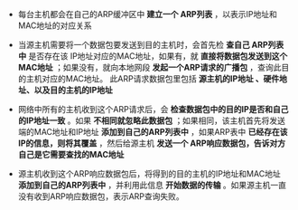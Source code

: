 - 每台主机都会在自己的ARP缓冲区中 **建立一个 ARP列表** ，以表示IP地址和MAC地址的对应关系

- 当源主机需要将一个数据包要发送到目的主机时，会首先检 **查自己 ARP列表中** 是否存在该 IP地址对应的MAC地址，如果有，就 **直接将数据包发送到这个MAC地址** ；如果没有，就向本地网段 **发起一个ARP请求的广播包** ，查询此目的主机对应的MAC地址。 此ARP请求数据包里包括 **源主机的IP地址 、硬件地址、以及目的主机的IP地址**

- 网络中所有的主机收到这个ARP请求后，会 **检查数据包中的目的IP是否和自己的IP地址一致** 。如果 **不相同就忽略此数据包** ；如果相同，该主机首先将发送端的MAC地址和IP地址 **添加到自己的ARP列表中** ，如果ARP表中 **已经存在该IP的信息，则将其覆盖** ，然后给源主机 **发送一个 ARP响应数据包，告诉对方自己是它需要查找的MAC地址**

- 源主机收到这个ARP响应数据包后，将得到的目的主机的IP地址和MAC地址 **添加到自己的ARP列表中** ，并利用此信息 **开始数据的传输** 。如果源主机一直没有收到ARP响应数据包，表示ARP查询失败。


